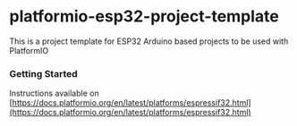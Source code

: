 # platformio-esp32-project-template
This is a project template for ESP32 Arduino based projects to be used with PlatformIO

### Getting Started 

Instructions available on [https://docs.platformio.org/en/latest/platforms/espressif32.html](https://docs.platformio.org/en/latest/platforms/espressif32.html)

